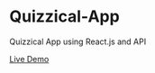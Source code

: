 # Quizzical-App

Quizzical App using React.js and API

[Live Demo](https://663a037b73ae670411e7d089--transcendent-panda-100827.netlify.app/)
